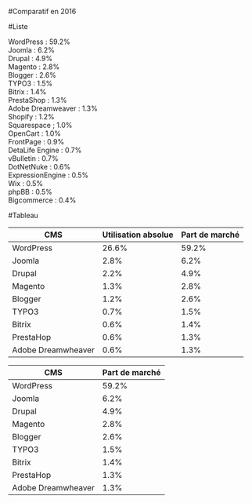 #Comparatif en 2016 

#Liste

WordPress : 59.2%  
Joomla : 6.2%  
Drupal : 4.9%  
Magento : 2.8%  
Blogger : 2.6%  
TYPO3 : 1.5%  
Bitrix : 1.4%  
PrestaShop : 1.3%  
Adobe Dreamweaver : 1.3%  
Shopify : 1.2%  
Squarespace ; 1.0%  
OpenCart : 1.0%  
FrontPage : 0.9%  
DetaLife Engine : 0.7%  
vBulletin : 0.7%  
DotNetNuke : 0.6%  
ExpressionEngine : 0.5%  
Wix : 0.5%  
phpBB : 0.5%  
Bigcommerce : 0.4%  

#Tableau 

CMS | Utilisation absolue | Part de marché
------------- | ------------ | -------------
WordPress | 26.6% | 59.2%
Joomla | 2.8% | 6.2%
Drupal | 2.2% | 4.9%
Magento | 1.3% | 2.8%
Blogger | 1.2% | 2.6%
TYPO3 | 0.7% | 1.5%
Bitrix | 0.6% | 1.4%
PrestaHop | 0.6% | 1.3%
Adobe Dreamwheaver | 0.6% | 1.3%

CMS | Part de marché
------------ | -------------
WordPress | 59.2%
Joomla | 6.2%
Drupal | 4.9%
Magento | 2.8%
Blogger | 2.6%
TYPO3 | 1.5%
Bitrix | 1.4%
PrestaHop | 1.3%
Adobe Dreamwheaver | 1.3%
